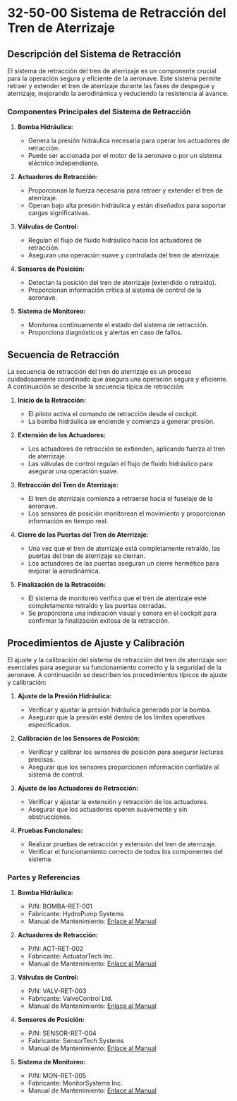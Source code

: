 # 32-50-00 Sistema de Retracción del Tren de Aterrizaje

## Descripción del Sistema de Retracción

El sistema de retracción del tren de aterrizaje es un componente crucial para la operación segura y eficiente de la aeronave. Este sistema permite retraer y extender el tren de aterrizaje durante las fases de despegue y aterrizaje, mejorando la aerodinámica y reduciendo la resistencia al avance.

### Componentes Principales del Sistema de Retracción

1. **Bomba Hidráulica:**
   - Genera la presión hidráulica necesaria para operar los actuadores de retracción.
   - Puede ser accionada por el motor de la aeronave o por un sistema eléctrico independiente.

2. **Actuadores de Retracción:**
   - Proporcionan la fuerza necesaria para retraer y extender el tren de aterrizaje.
   - Operan bajo alta presión hidráulica y están diseñados para soportar cargas significativas.

3. **Válvulas de Control:**
   - Regulan el flujo de fluido hidráulico hacia los actuadores de retracción.
   - Aseguran una operación suave y controlada del tren de aterrizaje.

4. **Sensores de Posición:**
   - Detectan la posición del tren de aterrizaje (extendido o retraído).
   - Proporcionan información crítica al sistema de control de la aeronave.

5. **Sistema de Monitoreo:**
   - Monitorea continuamente el estado del sistema de retracción.
   - Proporciona diagnósticos y alertas en caso de fallos.

## Secuencia de Retracción

La secuencia de retracción del tren de aterrizaje es un proceso cuidadosamente coordinado que asegura una operación segura y eficiente. A continuación se describe la secuencia típica de retracción:

1. **Inicio de la Retracción:**
   - El piloto activa el comando de retracción desde el cockpit.
   - La bomba hidráulica se enciende y comienza a generar presión.

2. **Extensión de los Actuadores:**
   - Los actuadores de retracción se extienden, aplicando fuerza al tren de aterrizaje.
   - Las válvulas de control regulan el flujo de fluido hidráulico para asegurar una operación suave.

3. **Retracción del Tren de Aterrizaje:**
   - El tren de aterrizaje comienza a retraerse hacia el fuselaje de la aeronave.
   - Los sensores de posición monitorean el movimiento y proporcionan información en tiempo real.

4. **Cierre de las Puertas del Tren de Aterrizaje:**
   - Una vez que el tren de aterrizaje está completamente retraído, las puertas del tren de aterrizaje se cierran.
   - Los actuadores de las puertas aseguran un cierre hermético para mejorar la aerodinámica.

5. **Finalización de la Retracción:**
   - El sistema de monitoreo verifica que el tren de aterrizaje esté completamente retraído y las puertas cerradas.
   - Se proporciona una indicación visual y sonora en el cockpit para confirmar la finalización exitosa de la retracción.

## Procedimientos de Ajuste y Calibración

El ajuste y la calibración del sistema de retracción del tren de aterrizaje son esenciales para asegurar su funcionamiento correcto y la seguridad de la aeronave. A continuación se describen los procedimientos típicos de ajuste y calibración:

1. **Ajuste de la Presión Hidráulica:**
   - Verificar y ajustar la presión hidráulica generada por la bomba.
   - Asegurar que la presión esté dentro de los límites operativos especificados.

2. **Calibración de los Sensores de Posición:**
   - Verificar y calibrar los sensores de posición para asegurar lecturas precisas.
   - Asegurar que los sensores proporcionen información confiable al sistema de control.

3. **Ajuste de los Actuadores de Retracción:**
   - Verificar y ajustar la extensión y retracción de los actuadores.
   - Asegurar que los actuadores operen suavemente y sin obstrucciones.

4. **Pruebas Funcionales:**
   - Realizar pruebas de retracción y extensión del tren de aterrizaje.
   - Verificar el funcionamiento correcto de todos los componentes del sistema.

### Partes y Referencias

1. **Bomba Hidráulica:**
   - P/N: BOMBA-RET-001
   - Fabricante: HydroPump Systems
   - Manual de Mantenimiento: [Enlace al Manual](https://example.com/manuales/bomba)

2. **Actuadores de Retracción:**
   - P/N: ACT-RET-002
   - Fabricante: ActuatorTech Inc.
   - Manual de Mantenimiento: [Enlace al Manual](https://example.com/manuales/actuadores)

3. **Válvulas de Control:**
   - P/N: VALV-RET-003
   - Fabricante: ValveControl Ltd.
   - Manual de Mantenimiento: [Enlace al Manual](https://example.com/manuales/valvulas)

4. **Sensores de Posición:**
   - P/N: SENSOR-RET-004
   - Fabricante: SensorTech Systems
   - Manual de Mantenimiento: [Enlace al Manual](https://example.com/manuales/sensores)

5. **Sistema de Monitoreo:**
   - P/N: MON-RET-005
   - Fabricante: MonitorSystems Inc.
   - Manual de Mantenimiento: [Enlace al Manual](https://example.com/manuales/monitoreo)
